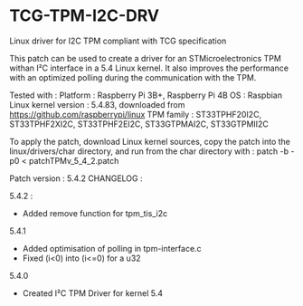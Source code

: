 # TCG-TPM-I2C-DRV
Linux driver for I2C TPM compliant with TCG specification

This patch can be used to create a driver for an STMicroelectronics TPM withan I²C interface in a 5.4 Linux kernel.
It also improves the performance with an optimized polling during the communication with the TPM. 

Tested with :
Platform : Raspberry Pi 3B+, Raspberry Pi 4B
OS : Raspbian 
Linux kernel version : 5.4.83, downloaded from https://github.com/raspberrypi/linux
TPM family : ST33TPHF20I2C, ST33TPHF2XI2C, ST33TPHF2EI2C, ST33GTPMAI2C, ST33GTPMII2C


To apply the patch, download Linux kernel sources, copy the patch into the linux/drivers/char directory, and run from the char directory with :
patch -b -p0 < patchTPMv_5_4_2.patch


Patch version : 5.4.2
CHANGELOG : 

5.4.2 : 
- Added remove function for tpm_tis_i2c

5.4.1
- Added optimisation of polling in tpm-interface.c 
- Fixed (i<0) into (i<=0) for a u32

5.4.0
- Created I²C TPM Driver for kernel 5.4
